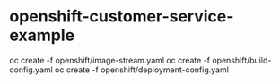 # openshift-customer-service-example

oc create -f openshift/image-stream.yaml
oc create -f openshift/build-config.yaml
oc create -f openshift/deployment-config.yaml